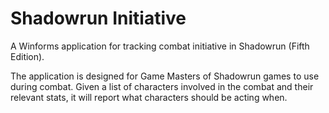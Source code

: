 Shadowrun Initiative
===================

A Winforms application for tracking combat initiative in Shadowrun (Fifth Edition).

The application is designed for Game Masters of Shadowrun games to use during combat. Given a list of characters involved in the combat and their relevant stats, it will report what characters should be acting when.

